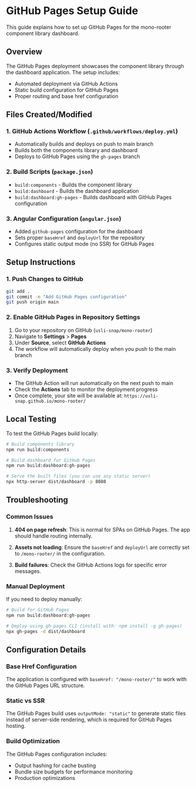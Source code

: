 # GitHub Pages Setup Guide

This guide explains how to set up GitHub Pages for the mono-rooter component library dashboard.

## Overview

The GitHub Pages deployment showcases the component library through the dashboard application. The setup includes:

- Automated deployment via GitHub Actions
- Static build configuration for GitHub Pages
- Proper routing and base href configuration

## Files Created/Modified

### 1. GitHub Actions Workflow (`.github/workflows/deploy.yml`)
- Automatically builds and deploys on push to main branch
- Builds both the components library and dashboard
- Deploys to GitHub Pages using the `gh-pages` branch

### 2. Build Scripts (`package.json`)
- `build:components` - Builds the component library
- `build:dashboard` - Builds the dashboard application
- `build:dashboard:gh-pages` - Builds dashboard with GitHub Pages configuration

### 3. Angular Configuration (`angular.json`)
- Added `github-pages` configuration for the dashboard
- Sets proper `baseHref` and `deployUrl` for the repository
- Configures static output mode (no SSR) for GitHub Pages

## Setup Instructions

### 1. Push Changes to GitHub
```bash
git add .
git commit -m "Add GitHub Pages configuration"
git push origin main
```

### 2. Enable GitHub Pages in Repository Settings
1. Go to your repository on GitHub (`usli-snap/mono-rooter`)
2. Navigate to **Settings** > **Pages**
3. Under **Source**, select **GitHub Actions**
4. The workflow will automatically deploy when you push to the main branch

### 3. Verify Deployment
- The GitHub Action will run automatically on the next push to main
- Check the **Actions** tab to monitor the deployment progress
- Once complete, your site will be available at: `https://usli-snap.github.io/mono-rooter/`

## Local Testing

To test the GitHub Pages build locally:

```bash
# Build components library
npm run build:components

# Build dashboard for GitHub Pages
npm run build:dashboard:gh-pages

# Serve the built files (you can use any static server)
npx http-server dist/dashboard -p 8080
```

## Troubleshooting

### Common Issues

1. **404 on page refresh**: This is normal for SPAs on GitHub Pages. The app should handle routing internally.

2. **Assets not loading**: Ensure the `baseHref` and `deployUrl` are correctly set to `/mono-rooter/` in the configuration.

3. **Build failures**: Check the GitHub Actions logs for specific error messages.

### Manual Deployment

If you need to deploy manually:

```bash
# Build for GitHub Pages
npm run build:dashboard:gh-pages

# Deploy using gh-pages CLI (install with: npm install -g gh-pages)
npx gh-pages -d dist/dashboard
```

## Configuration Details

### Base Href Configuration
The application is configured with `baseHref: "/mono-rooter/"` to work with the GitHub Pages URL structure.

### Static vs SSR
The GitHub Pages build uses `outputMode: "static"` to generate static files instead of server-side rendering, which is required for GitHub Pages hosting.

### Build Optimization
The GitHub Pages configuration includes:
- Output hashing for cache busting
- Bundle size budgets for performance monitoring
- Production optimizations
